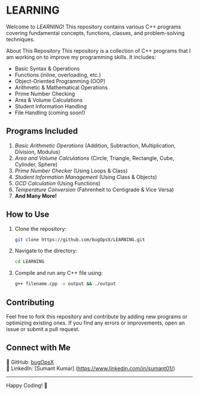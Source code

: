 # LEARNING

Welcome to *LEARNING*! This repository contains various C++ programs covering fundamental concepts, functions, classes, and problem-solving techniques.

About This Repository
This repository is a collection of C++ programs that I am working on to improve my programming skills. It includes:
- Basic Syntax & Operations
- Functions (inline, overloading, etc.)
- Object-Oriented Programming (OOP)
- Arithmetic & Mathematical Operations
- Prime Number Checking
- Area & Volume Calculations
- Student Information Handling
- File Handling (coming soon!)

## Programs Included
1. *Basic Arithmetic Operations* (Addition, Subtraction, Multiplication, Division, Modulus)
2. *Area and Volume Calculations* (Circle, Triangle, Rectangle, Cube, Cylinder, Sphere)
3. *Prime Number Checker* (Using Loops & Class)
4. *Student Information Management* (Using Class & Objects)
5. *GCD Calculation* (Using Functions)
6. *Temperature Conversion* (Fahrenheit to Centigrade & Vice Versa)
7. **And Many More!**

## How to Use
1. Clone the repository:
   ```bash
   git clone https://github.com/bugOpsX/LEARNING.git
   ```
2. Navigate to the directory:
   ```bash
   cd LEARNING
   ```
3. Compile and run any C++ file using:
   ```bash
   g++ filename.cpp -o output && ./output
   ```

## Contributing
Feel free to fork this repository and contribute by adding new programs or optimizing existing ones. If you find any errors or improvements, open an issue or submit a pull request.

## Connect with Me
📌 GitHub: [bugOpsX](https://github.com/bugOpsX)  
📌 LinkedIn: [Sumant Kumar] (https://www.linkedin.com/in/sumant01/)


---
Happy Coding! 🚀

